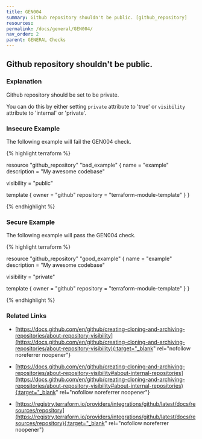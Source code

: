 ```yaml
---
title: GEN004
summary: Github repository shouldn't be public. [github_repository] 
resources: 
permalink: /docs/general/GEN004/
nav_order: 2
parent: GENERAL Checks
---
```


## Github repository shouldn't be public.

### Explanation


Github repository should be set to be private.

You can do this by either setting <code>private</code> attribute to 'true' or <code>visibility</code> attribute to 'internal' or 'private'.



### Insecure Example

The following example will fail the GEN004 check.

{% highlight terraform %}

resource "github_repository" "bad_example" {
  name        = "example"
  description = "My awesome codebase"

  visibility  = "public"

  template {
    owner = "github"
    repository = "terraform-module-template"
  }
}

{% endhighlight %}



### Secure Example

The following example will pass the GEN004 check.

{% highlight terraform %}

resource "github_repository" "good_example" {
  name        = "example"
  description = "My awesome codebase"

  visibility  = "private"

  template {
    owner = "github"
    repository = "terraform-module-template"
  }
}

{% endhighlight %}


### Related Links


- [https://docs.github.com/en/github/creating-cloning-and-archiving-repositories/about-repository-visibility](https://docs.github.com/en/github/creating-cloning-and-archiving-repositories/about-repository-visibility){:target="_blank" rel="nofollow noreferrer noopener"}

- [https://docs.github.com/en/github/creating-cloning-and-archiving-repositories/about-repository-visibility#about-internal-repositories](https://docs.github.com/en/github/creating-cloning-and-archiving-repositories/about-repository-visibility#about-internal-repositories){:target="_blank" rel="nofollow noreferrer noopener"}

- [https://registry.terraform.io/providers/integrations/github/latest/docs/resources/repository](https://registry.terraform.io/providers/integrations/github/latest/docs/resources/repository){:target="_blank" rel="nofollow noreferrer noopener"}

